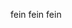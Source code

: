 fein fein fein


<!---
LuffyFromOnePiece/LuffyFromOnePiece is a ✨ special ✨ repository because its `README.md` (this file) appears on your GitHub profile.
You can click the Preview link to take a look at your changes.
--->
